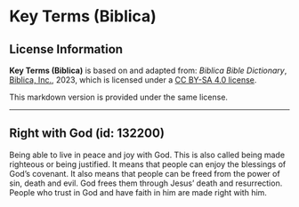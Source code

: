 # Key Terms (Biblica)

## License Information

**Key Terms (Biblica)** is based on and adapted from: _Biblica Bible Dictionary_, [Biblica, Inc.](https://www.biblica.com/), 2023, which is licensed under a [CC BY-SA 4.0 license](https://creativecommons.org/licenses/by-sa/4.0/legalcode.en).

This markdown version is provided under the same license.



--------------------------------

## Right with God (id: 132200)

Being able to live in peace and joy with God. This is also called being made righteous or being justified. It means that people can enjoy the blessings of God’s covenant. It also means that people can be freed from the power of sin, death and evil. God frees them through Jesus’ death and resurrection. People who trust in God and have faith in him are made right with him.


